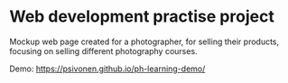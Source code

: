 # Web development practise project

Mockup web page created for a photographer, for selling their products, focusing on selling different photography courses.

Demo: https://psivonen.github.io/ph-learning-demo/

